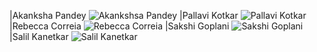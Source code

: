 |Akanksha Pandey ![Akankshsa Pandey](https://github.com/scalableinternetservices/Filmo/blob/master/team_pictures/Akanksha.jpg)
|Pallavi Kotkar ![Pallavi Kotkar](https://github.com/scalableinternetservices/Filmo/blob/master/team_pictures/Pallavi.jpg)
|Rebecca Correia ![Rebecca Correia](https://github.com/scalableinternetservices/Filmo/blob/master/team_pictures/Rebecca.jpg)
|Sakshi Goplani ![Sakshi Goplani](https://github.com/scalableinternetservices/Filmo/blob/master/team_pictures/Sakshi.jpg)
|Salil Kanetkar ![Salil Kanetkar](https://github.com/scalableinternetservices/Filmo/blob/master/team_pictures/Salil.jpg)
